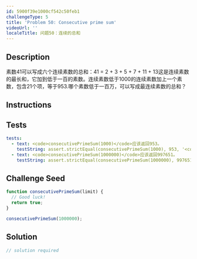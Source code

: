 ```yaml
---
id: 5900f39e1000cf542c50feb1
challengeType: 5
title: 'Problem 50: Consecutive prime sum'
videoUrl: ''
localeTitle: 问题50：连续的总和
---
```


## Description
<section id="description">素数41可以写成六个连续素数的总和：41 = 2 + 3 + 5 + 7 + 11 + 13这是连续素数的最长和，它加到低于一百的素数。连续素数低于1000的连续素数加上一个素数，包含21个项，等于953.哪个素数低于一百万，可以写成最连续素数的总和？ </section>

## Instructions
<section id="instructions">
</section>

## Tests
<section id='tests'>

```yml
tests:
  - text: <code>consecutivePrimeSum(1000)</code>应该返回953。
    testString: assert.strictEqual(consecutivePrimeSum(1000), 953, '<code>consecutivePrimeSum(1000)</code> should return 953.');
  - text: <code>consecutivePrimeSum(1000000)</code>应该返回997651。
    testString: assert.strictEqual(consecutivePrimeSum(1000000), 997651, '<code>consecutivePrimeSum(1000000)</code> should return 997651.');

```

</section>

## Challenge Seed
<section id='challengeSeed'>

<div id='js-seed'>

```js
function consecutivePrimeSum(limit) {
  // Good luck!
  return true;
}

consecutivePrimeSum(1000000);

```

</div>



</section>

## Solution
<section id='solution'>

```js
// solution required
```
</section>
